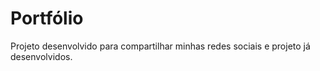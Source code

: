 # Portfólio

Projeto desenvolvido para compartilhar minhas redes sociais e projeto já desenvolvidos.
